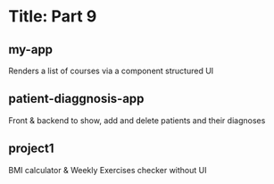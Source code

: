 # Title: Part 9

## my-app 
Renders a list of courses via a component structured UI

## patient-diaggnosis-app
Front & backend to show, add and delete patients and their diagnoses

## project1
BMI calculator & Weekly Exercises checker without UI
